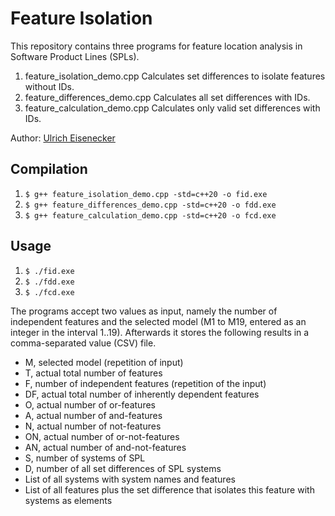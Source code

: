 # Feature Isolation

This repository contains three programs for feature location analysis in Software Product Lines (SPLs).
1.  feature_isolation_demo.cpp
Calculates set differences to isolate features without IDs.
2. feature_differences_demo.cpp
Calculates all set differences with IDs.
3. feature_calculation_demo.cpp
Calculates only valid set differences with IDs.

Author: [Ulrich Eisenecker](https://www.wifa.uni-leipzig.de/personenprofil/mitarbeiter/prof-dr-ulrich-eisenecker)

## Compilation
1. `$ g++ feature_isolation_demo.cpp -std=c++20 -o fid.exe`
2. `$ g++ feature_differences_demo.cpp -std=c++20 -o fdd.exe`
2. `$ g++ feature_calculation_demo.cpp -std=c++20 -o fcd.exe`

## Usage
1. `$ ./fid.exe`
2. `$ ./fdd.exe`
2. `$ ./fcd.exe`

The programs accept two values as input, namely the number of independent features and the selected model (M1 to M19, entered as an integer in the interval 1..19). Afterwards it stores the following results in a comma-separated value (CSV) file.

- M, selected model (repetition of input)
- T, actual total number of features
- F, number of independent features (repetition of the input)
- DF, actual total number of inherently dependent features
- O, actual number of or-features
- A, actual number of and-features
- N, actual number of not-features
- ON, actual number of or-not-features
- AN, actual number of and-not-features
- S, number of systems of SPL 
- D, number of all set differences of SPL systems
- List of all systems with system names and features
- List of all features plus the set difference that isolates this feature with systems as elements